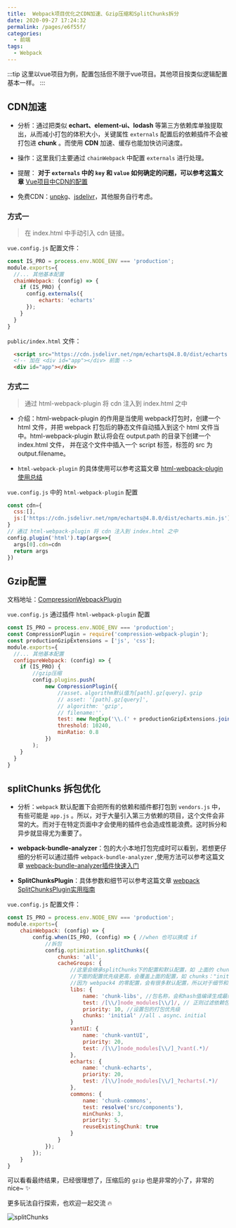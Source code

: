 ```yaml
---
title:  Webpack项目优化之CDN加速、Gzip压缩和SplitChunks拆分
date: 2020-09-27 17:24:32
permalink: /pages/e6f55f/
categories: 
  - 前端
tags: 
  - Webpack
---
```


:::tip
这里以vue项目为例，配置包括但不限于vue项目。其他项目按类似逻辑配置基本一样。
:::

## CDN加速

- 分析：通过把类似 **echart、element-ui、lodash** 等第三方依赖库单独提取出，从而减小打包的体积大小，关键属性 `externals` 配置后的依赖插件不会被打包进 **chunk** 。而使用 **CDN** 加速、缓存也能加快访问速度。

- 操作：这里我们主要通过 `chainWebpack` 中配置 `externals` 进行处理。

- 提醒： **对于 `externals` 中的 `key` 和 `value` 如何确定的问题，可以参考这篇文章** [Vue项目中CDN的配置](https://juejin.im/post/6844904180587479054)

- 免费CDN：[unpkg](https://unpkg.com/)、[jsdelivr](https://www.jsdelivr.com/)，其他服务自行考虑。

### 方式一

> 在 index.html 中手动引入 cdn 链接。

`vue.config.js` 配置文件：

```js
const IS_PRO = process.env.NODE_ENV === 'production';
module.exports={
  //... 其他基本配置
  chainWebpack: (config) => {
    if (IS_PRO) {
      config.externals({
          echarts: 'echarts'
      });
    }
  }
}
```

`public/index.html` 文件：

```html
  <script src="https://cdn.jsdelivr.net/npm/echarts@4.8.0/dist/echarts.min.js"></script>
  <!-- 加在 <div id="app"></div> 前面 -->
  <div id="app"></div>
```

### 方式二

> 通过 html-webpack-plugin 将 cdn 注入到 index.html 之中

- 介绍：html-webpack-plugin 的作用是当使用 webpack打包时，创建一个 html 文件，并把 webpack 打包后的静态文件自动插入到这个 html 文件当中。html-webpack-plugin 默认将会在 output.path 的目录下创建一个 index.html 文件， 并在这个文件中插入一个 script 标签，标签的 src 为 output.filename。

- `html-webpack-plugin` 的具体使用可以参考这篇文章 [html-webpack-plugin 使用总结](https://juejin.im/post/6844903853708541959)

`vue.config.js` 中的 `html-webpack-plugin` 配置

```js
const cdn={
  css:[],
  js:['https://cdn.jsdelivr.net/npm/echarts@4.8.0/dist/echarts.min.js']
}
// 通过 html-webpack-plugin 将 cdn 注入到 index.html 之中
config.plugin('html').tap(args=>{
  args[0].cdn=cdn
  return args
})
```

## Gzip配置

文档地址：[CompressionWebpackPlugin](https://www.webpackjs.com/plugins/compression-webpack-plugin/)

`vue.config.js` 通过插件 `html-webpack-plugin` 配置

```js
const IS_PRO = process.env.NODE_ENV === 'production';
const CompressionPlugin = require('compression-webpack-plugin');
const productionGzipExtensions = ['js', 'css'];
module.exports={
  //... 其他基本配置
  configureWebpack: (config) => {
    if (IS_PRO) {
        //gzip压缩
        config.plugins.push(
            new CompressionPlugin({
                //asset、algorithm默认值为[path].gz[query]、gzip
                // asset: '[path].gz[query]',
                // algorithm: 'gzip',
                // filename:'',
                test: new RegExp('\\.(' + productionGzipExtensions.join('|') + ')$'),
                threshold: 10240,
                minRatio: 0.8
            })
        );
    }
  }
}
```

## splitChunks 拆包优化

- 分析：`webpack` 默认配置下会把所有的依赖和插件都打包到 `vendors.js` 中，有些可能是 `app.js` 。所以，对于大量引入第三方依赖的项目，这个文件会非常的大。而对于在特定页面中才会使用的插件也会造成性能浪费。这时拆分和异步就显得尤为重要了。

- **webpack-bundle-analyzer**：包的大小本地打包完成时可以看到，若想更仔细的分析可以通过插件 `webpack-bundle-analyzer` ,使用方法可以参考这篇文章 [webpack-bundle-analyzer插件快速入门](https://juejin.im/post/6844903825216651271)

- **SplitChunksPlugin**：具体参数和细节可以参考这篇文章 [webpack SplitChunksPlugin实用指南](https://juejin.im/post/6844903680307625997)

`vue.config.js` 配置文件：

```js
const IS_PRO = process.env.NODE_ENV === 'production';
module.exports={
    chainWebpack: (config) => {
        config.when(IS_PRO, (config) => { //when 也可以换成 if
            //拆包
            config.optimization.splitChunks({
                chunks: 'all',
                cacheGroups: {
                    //这里会继承splitChunks下的配置和默认配置，如 上面的 chunks："all"
                    //下面的配置优先级更高，会覆盖上面的配置，如 chunks："initial"
                    //因为 webpack4 的零配置，会有很多默认配置，所以对于细节和实际未知的项目编译结果时，务必确定并理解默认值的具体逻辑，以排查问题所在。（之前踩过不少坑~）
                    libs: {
                        name: 'chunk-libs', //包名称，会和hash值编译生成最终 chunk-libs.8880c0aa.js （hash值会变化，对于缓存优化这里是可以思考的一个点。）
                        test: /[\\/]node_modules[\\/]/, // 正则过滤依赖包
                        priority: 10, //设置包的打包优先级
                        chunks: 'initial' //all 、async、initial
                    }
                    vantUI: {
                        name: 'chunk-vantUI',
                        priority: 20,
                        test: /[\\/]node_modules[\\/]_?vant(.*)/
                    },
                    echarts: {
                        name: 'chunk-echarts',
                        priority: 20,
                        test: /[\\/]node_modules[\\/]_?echarts(.*)/
                    },
                    commons: {
                        name: 'chunk-commons',
                        test: resolve('src/components'),
                        minChunks: 3,
                        priority: 5,
                        reuseExistingChunk: true
                    }
                }
            });
        });
    }
}
```

可以看看最终结果，已经很理想了，压缩后的 `gzip` 也是非常的小了，非常的nice~ :sparkles:

更多玩法自行探索，也欢迎一起交流 :fire:

![splitChunks](https://cdn.jsdelivr.net/gh/JS-banana/images/vuepress/splitChunks.png)
